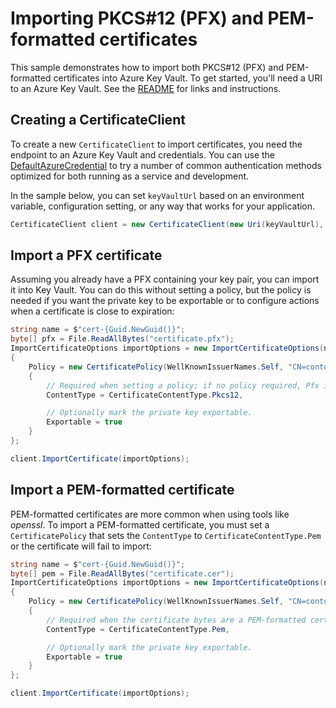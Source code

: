 # Importing PKCS#12 (PFX) and PEM-formatted certificates

This sample demonstrates how to import both PKCS#12 (PFX) and PEM-formatted certificates into Azure Key Vault.
To get started, you'll need a URI to an Azure Key Vault. See the [README](https://github.com/Azure/azure-sdk-for-net/blob/main/sdk/keyvault/Azure.Security.KeyVault.Certificates/README.md) for links and instructions.

## Creating a CertificateClient

To create a new `CertificateClient` to import certificates, you need the endpoint to an Azure Key Vault and credentials.
You can use the [DefaultAzureCredential][DefaultAzureCredential] to try a number of common authentication methods optimized for both running as a service and development.

In the sample below, you can set `keyVaultUrl` based on an environment variable, configuration setting, or any way that works for your application.

```C# Snippet:CertificatesSample3CertificateClient
CertificateClient client = new CertificateClient(new Uri(keyVaultUrl), new DefaultAzureCredential());
```

## Import a PFX certificate

Assuming you already have a PFX containing your key pair, you can import it into Key Vault.
You can do this without setting a policy, but the policy is needed if you want the private key to be exportable
or to configure actions when a certificate is close to expiration:

```C# Snippet:CertificatesSample3ImportPfxCertificate
string name = $"cert-{Guid.NewGuid()}";
byte[] pfx = File.ReadAllBytes("certificate.pfx");
ImportCertificateOptions importOptions = new ImportCertificateOptions(name, pfx)
{
    Policy = new CertificatePolicy(WellKnownIssuerNames.Self, "CN=contoso.com")
    {
        // Required when setting a policy; if no policy required, Pfx is assumed.
        ContentType = CertificateContentType.Pkcs12,

        // Optionally mark the private key exportable.
        Exportable = true
    }
};

client.ImportCertificate(importOptions);
```

## Import a PEM-formatted certificate

PEM-formatted certificates are more common when using tools like _openssl_. To import a PEM-formatted certificate,
you must set a `CertificatePolicy` that sets the `ContentType` to `CertificateContentType.Pem` or the certificate
will fail to import:

```C# Snippet:CertificatesSample3ImportPemCertificate
string name = $"cert-{Guid.NewGuid()}";
byte[] pem = File.ReadAllBytes("certificate.cer");
ImportCertificateOptions importOptions = new ImportCertificateOptions(name, pem)
{
    Policy = new CertificatePolicy(WellKnownIssuerNames.Self, "CN=contoso.com")
    {
        // Required when the certificate bytes are a PEM-formatted certificate.
        ContentType = CertificateContentType.Pem,

        // Optionally mark the private key exportable.
        Exportable = true
    }
};

client.ImportCertificate(importOptions);
```

[DefaultAzureCredential]: https://github.com/Azure/azure-sdk-for-net/blob/main/sdk/identity/Azure.Identity/README.md